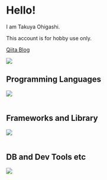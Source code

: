 # Hello!

I am Takuya Ohigashi.

This account is for hobby use only.

 [Qiita Blog](https://qiita.com/ohigashi-tky)

![](https://github-readme-stats.vercel.app/api/top-langs?username=yukimura-manase&show_icons=true&locale=en&layout=compact)

## Programming Languages

<img src="https://skillicons.dev/icons?i=php,swift,js" /> <br /><br />

## Frameworks and Library

<img src="https://skillicons.dev/icons?i=laravel,vue" /> <br /><br />

## DB and Dev Tools etc

<img src="https://skillicons.dev/icons?i=mysql,docker,git,github,githubactions,aws,linux,vscode,unity" /> <br /><br />